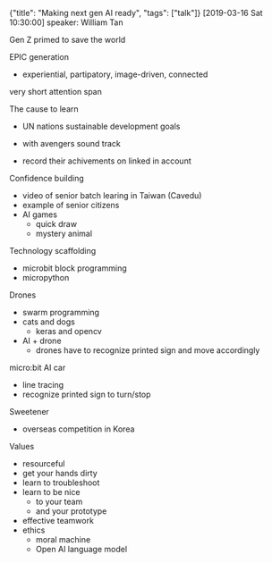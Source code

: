 {"title": "Making next gen AI ready", "tags": ["talk"]}
[2019-03-16 Sat 10:30:00]
speaker: William Tan

Gen Z primed to save the world

EPIC generation
* experiential, partipatory, image-driven, connected

very short attention span

The cause to learn
* UN nations sustainable development goals
* with avengers sound track

* record their achivements on linked in account

Confidence building
* video of senior batch learing in Taiwan (Cavedu)
* example of senior citizens
* AI games
  * quick draw
  * mystery animal

Technology scaffolding
* microbit block programming
* micropython

Drones
* swarm programming
* cats and dogs
  * keras and opencv
* AI + drone
  * drones have to recognize printed sign and move accordingly

micro:bit AI car
* line tracing
* recognize printed sign to turn/stop

Sweetener
* overseas competition in Korea

Values
* resourceful
* get your hands dirty
* learn to troubleshoot
* learn to be nice
  * to your team
  * and your prototype
* effective teamwork
* ethics
  * moral machine
  * Open AI language model

